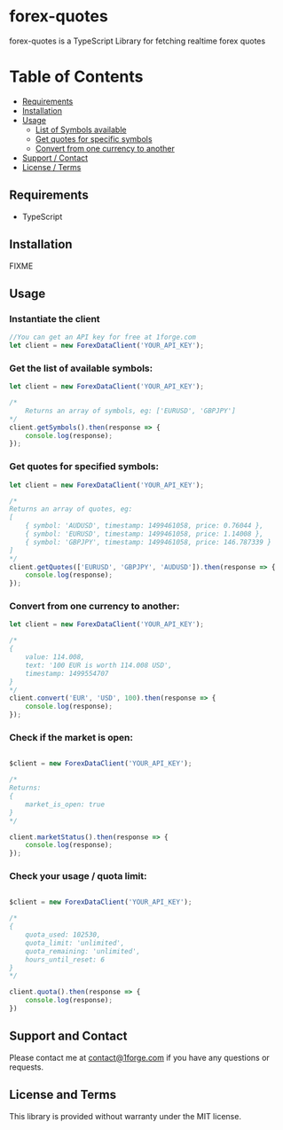 # forex-quotes

forex-quotes is a TypeScript Library for fetching realtime forex quotes

# Table of Contents

- [Requirements](#requirements)
- [Installation](#installation)
- [Usage](#usage)
    - [List of Symbols available](#get-the-list-of-available-symbols)
    - [Get quotes for specific symbols](#get-quotes-for-specified-symbols)
    - [Convert from one currency to another](#convert-from-one-currency-to-another)
- [Support / Contact](#support-and-contact)
- [License / Terms](#license-and-terms)

## Requirements
* TypeScript


## Installation
FIXME

## Usage

### Instantiate the client
```typescript
//You can get an API key for free at 1forge.com
let client = new ForexDataClient('YOUR_API_KEY');
```

### Get the list of available symbols:

```typescript
let client = new ForexDataClient('YOUR_API_KEY');

/*
    Returns an array of symbols, eg: ['EURUSD', 'GBPJPY']
*/
client.getSymbols().then(response => {
    console.log(response);
});
```
### Get quotes for specified symbols:
```typescript
let client = new ForexDataClient('YOUR_API_KEY');

/*
Returns an array of quotes, eg:
[ 
    { symbol: 'AUDUSD', timestamp: 1499461058, price: 0.76044 },
    { symbol: 'EURUSD', timestamp: 1499461058, price: 1.14008 },
    { symbol: 'GBPJPY', timestamp: 1499461058, price: 146.787339 } 
]
*/
client.getQuotes(['EURUSD', 'GBPJPY', 'AUDUSD']).then(response => {
    console.log(response);
});
```

### Convert from one currency to another:
```typescript
let client = new ForexDataClient('YOUR_API_KEY');

/*
{ 
    value: 114.008,
    text: '100 EUR is worth 114.008 USD',
    timestamp: 1499554707 
}
*/
client.convert('EUR', 'USD', 100).then(response => {
    console.log(response);
});
```


### Check if the market is open:
```typescript

$client = new ForexDataClient('YOUR_API_KEY');

/*
Returns:
{ 
    market_is_open: true 
}
*/

client.marketStatus().then(response => {
    console.log(response);
});
```

### Check your usage / quota limit:
```typescript

$client = new ForexDataClient('YOUR_API_KEY');

/*
{   
    quota_used: 102530,
    quota_limit: 'unlimited',
    quota_remaining: 'unlimited',
    hours_until_reset: 6 
}
*/

client.quota().then(response => {
    console.log(response);
})
```


## Support and Contact
Please contact me at contact@1forge.com if you have any questions or requests.

## License and Terms
This library is provided without warranty under the MIT license.
